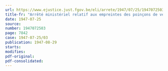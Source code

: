 ```yaml
---
url: https://www.ejustice.just.fgov.be/eli/arrete/1947/07/25/1947072503/justel
title-fr: "Arrêté ministériel relatif aux empreintes des poinçons de vérification"
date: 1947-07-25
source:
number: 1947072503
page: 7842
case: 1947-07-25/03
publication: 1947-08-29
starts:
modifies:
pdf-original:
pdf-consolidated:
---
```


